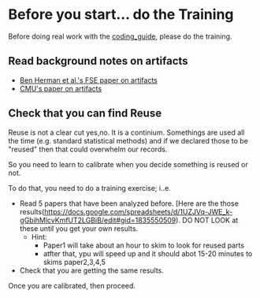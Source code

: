 # Before you start... do the Training

Before doing real work with the [coding_guide](coding_guide.md), please do the training.

## Read background notes on artifacts

- [Ben Herman et al.'s FSE paper on artifacts](https://dl.acm.org/doi/10.1145/3368089.3409767)
- [CMU's  paper on artifacts](https://arxiv.org/pdf/2008.01046.pdf])

## Check that you can find Reuse

Reuse is not a clear cut yes,no. It is a continium. Somethings are used all the time (e.g. standard statistical methods) and if we declared those to  be "reused" then that could overwhelm our records.

So you need to learn to calibrate when you decide something is reused or not.

To do that, you need to do a training exercise; i..e.

- Read 5 papers that have been analyzed before. [Here are the those results(https://docs.google.com/spreadsheets/d/1UZJVq-JWE_k-gGbihMlcvKmfUT2LGBiB/edit#gid=1835550509). DO NOT LOOK at these until you get your own results.
  - Hint: 
     - Paper1 will take about an hour to skim to look for reused parts
     - atfter that, ypu will speed up and it should abot 15-20 minutes to skims paper2,3,4,5 
- Check that you are getting the same results.

Once you are calibrated, then proceed. 
